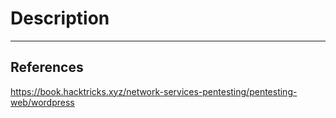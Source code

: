 # Description

---
## References

https://book.hacktricks.xyz/network-services-pentesting/pentesting-web/wordpress